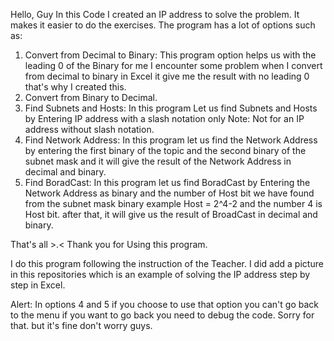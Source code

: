 Hello, Guy In this Code I created an IP address to solve the problem. It makes it easier to do the exercises. 
The program has a lot of options such as:
1. Convert from Decimal to Binary: This program option helps us with the leading 0 of the Binary
for me I encounter some problem when I convert from decimal to binary in Excel it give me the result with no leading 0 
that's why I created this.
2. Convert from Binary to Decimal.
3. Find Subnets and Hosts: In this program Let us find Subnets and Hosts by Entering IP address with a slash notation only
Note: Not for an IP address without slash notation.
4. Find Network Address: In this program let us find the Network Address by entering the first binary of the topic and the second binary of the subnet mask 
and it will give the result of the Network Address in decimal and binary.
5. Find BoradCast: In this program let us find BoradCast by Entering the Network Address as binary and the number of Host bit 
we have found from the subnet mask binary example Host = 2^4-2 and the number 4 is Host bit. after that, it will give us the result of BroadCast
in decimal and binary.

That's all >.< Thank you for Using this program.

I do this program following the instruction of the Teacher. I did add a picture in this repositories
which is an example of solving the IP address step by step in Excel.

Alert: In options 4 and 5 if you choose to use that option you can't go back to the menu if you want to go
back you need to debug the code. Sorry for that. but it's fine don't worry guys.
